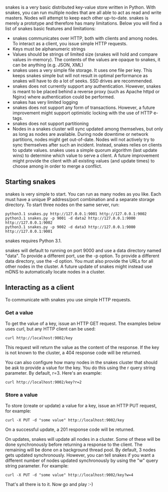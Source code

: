 snakes is a very basic distributed key-value store written in Python. With snakes, you can run multiple nodes that are all able to act as read and write masters. Nodes will attempt to keep each other up-to-date. snakes is merely a prototype and therefore has many limitations. Below you will find a list of snakes basic features and limitations:

* snakes communicates over HTTP, both with clients and among nodes. To interact as a client, you issue simple HTTP requests.
* Keys must be alphanumeric strings
* Values should be strings of limited size (snakes will hold and compare values in-memory). The contents of the values are opaque to snakes, it can be anything (e.g. JSON, XML)
* snakes uses a very simple file storage. It uses one file per key. This keeps snakes simple but will not result in optimal performance as snakes will have to do a lot of seeks. SSD drives are recommended.
* snakes does not currently support any authentication. However, snakes is meant to be placed behind a reverse proxy (such as Apache httpd or Nginx) where authentication could be performed.
* snakes has very limited logging
* snakes does not support any form of transactions. However, a future improvement might support optimistic locking with the use of HTTP e-tags.
* snakes does not support partitioning
* Nodes in a snakes cluster will sync updated among themselves, but only as long as nodes are available. During node downtime or network partitions, nodes might get out-of-date. Nodes will not actively try to sync themselves after such an incident. Instead, snakes relies on clients to update values. snakes uses a simple quorum algorithm (last update wins) to determine which value to serve a client. A future improvement might provide the client with all existing values (and update times) to choose among in order to merge a conflict.

## Starting snakes
snakes is very simple to start. You can run as many nodes as you like. Each must have a unique IP address/port combination and a separate storage directory. To start three nodes on the same server, run:

    python3.1 snakes.py http://127.0.0.1:9001 http://127.0.0.1:9002
    python3.1 snakes.py -p 9001 -d data2 http://127.0.0.1:9000 http://127.0.0.1:9002
    python3.1 snakes.py -p 9002 -d data3 http://127.0.0.1:9000 http://127.0.0.1:9001

snakes requires Python 3.1.

snakes will default to running on port 9000 and use a data directory named "data". To provide a different port, use the -p option. To provide a different data directory, use the -d option. You must also provide the URLs for all other nodes in the cluster. A future update of snakes might instead use mDNS to automatically locate nodes in a cluster.

## Interacting as a client
To communicate with snakes you use simple HTTP requests. 

### Get a value
To get the value of a key, issue an HTTP GET request. The examples below uses curl, but any HTTP client can be used:

    curl http://localhost:9002/key

This request will return the value as the content of the response. If the key is not known to the cluster, a 404 response code will be returned. 

You can also configure how many nodes in the snakes cluster that should be ask to provide a value for the key. You do this using the r query string parameter. By default, r=3. Here's an example:

    curl http://localhost:9002/key?r=2

### Store a value
To store (create or update) a value for a key, issue an HTTP PUT request, for example:

    curl -X PUT -d "some value" http://localhost:9002/key

On a successful update, a 201 response code will be returned.

On updates, snakes will update all nodes in a cluster. Some of these will be done synchronously before returning a response to the client. The remaining will be done on a background thread pool. By default, 3 nodes gets updated synchronously. However, you can tell snakes if you want a different number of nodes updated synchronously by using the "w" query string parameter. For example:

    curl -X PUT -d "some value" http://localhost:9002/key?w=4

That's all there is to it. Now go and play :-)